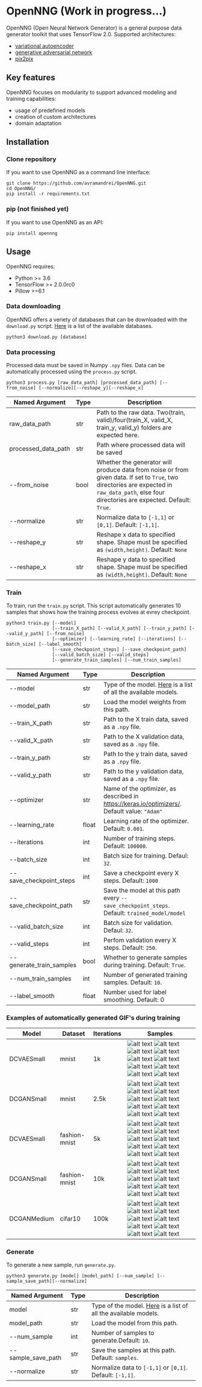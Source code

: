# OpenNNG (Work in progress...)

OpenNNG (Open Neural Network Generator) is a general purpose data generator toolkit that uses TensorFlow 2.0. Supported architectures:

- [variational autoencoder](https://arxiv.org/abs/1312.6114)
- [generative adversarial network](https://arxiv.org/abs/1406.2661)
- [pix2pix](https://arxiv.org/pdf/1611.07004.pdf)

## Key features

OpenNNG focuses on modularity to support advanced modeling and training capabilities:

 - usage of predefined models
 - creation of custom architectures
 - domain adaptation
 
## Installation

### Clone repository

If you want to use OpenNNG as a command line interface:

```
git clone https://github.com/avramandrei/OpenNNG.git
cd OpenNNG/
pip install -r requirements.txt
```

### pip (not finished yet)

If you want to use OpenNNG as an API:

```
pip install opennng
```

## Usage

OpenNNG requires:
 - Python >= 3.6
 - TensorFlow >= 2.0.0rc0
 - Pillow >=6.1
 
### Data downloading

OpenNNG offers a veriety of databases that can be downloaded with the `download.py` script. [Here](docs/databases.md) is a list of the available databases.

```
python3 download.py [database]
```
 
### Data processing

Processed data must be saved in Numpy `.npy` files. Data can be automatically processed using the `process.py` script. 

```
python3 process.py [raw_data_path] [processed_data_path] [--from_noise] [--normalize][--reshape_y][--reshape_x]
```

|  Named Argument | Type | Description |
| -------------------- | --- | -- |
| raw_data_path | str | Path to the raw data. Two(train, valid)/four(train_X, valid_X, train_y, valid_y) folders are expected here. |
| processed_data_path | str | Path where processed data will be saved |
| --from_noise | bool | Whether the generator will produce data from noise or from given data. If set to `True`, two directories are expected in `raw_data_path`, else four directories are expected. Default: `True`. |
| --normalize | str | Normalize data to `[-1,1]` or `[0,1]`. Default: `[-1,1]`. |
| --reshape_y | str | Reshape x data to specified shape. Shape must be specified as `(width,height)`. Default: `None`|
| --reshape_x | str | Reshape y data to specified shape. Shape must be specified as `(width,height)`. Default: `None`|

### Train

To train, run the `train.py` script. This script automatically generates 10 samples that shows how the training process evolves at evrey checkpoint.

```
python3 train.py [--model] 
                 [--train_X_path] [--valid_X_path] [--train_y_path] [--valid_y_path] [--from_noise] 
                 [--optimizer] [--learning_rate] [--iterations] [--batch_size] [--label_smooth]
                 [--save_checkpoint_steps] [--save_checkpoint_path]
                 [--valid_batch_size] [--valid_steps] 
                 [--generate_train_samples] [--num_train_samples]
```

|  Named Argument | Type | Description |
| --- | --- | -- |
| --model | str | Type of the model. [Here](docs/models.md) is a list of all the available models. |
| --model_path | str | Load the model weights from this path. |
| --train_X_path | str | Path to the X train data, saved as a `.npy` file. |
| --valid_X_path | str | Path to the X validation data, saved as a `.npy` file. |
| --train_y_path | str | Path to the y train data, saved as a `.npy` file. |
| --valid_y_path | str | Path to the y validation data, saved as a `.npy` file. |
| --optimizer | str | Name of the optimizer, as described in https://keras.io/optimizers/. Default value: `"Adam"` |
| --learning_rate | float | Learning rate of the optimizer. Default: `0.001`. |
| --iterations | int | Number of training steps. Default: `100000`. |
| --batch_size | int | Batch size for training. Defaul: `32`. |
| --save_checkpoint_steps | int | Save a checkpoint every X steps. Default: `1000` |
| --save_checkpoint_path | str | Save the model at this path every `--save_checkpoint_steps`. Default: `trained_model/model` |
| --valid_batch_size | int | Batch size for validation. Defaul: `32`. |
| --valid_steps | int | Perfom validation every X steps. Default: `250`. |
| --generate_train_samples | bool | Whether to generate samples during training. Default: `True`. |
| --num_train_samples | int | Number of generated training samples. Default: `10`. |
| --label_smooth | float | Number used for label smoothing. Default: 0 |

### Examples of automatically generated GIF's during training

| Model | Dataset | Iterations | Samples |
| --- | --- | -- | -- |
| DCVAESmall | mnist | 1k | ![alt text](https://github.com/avramandrei/OpenNNG/blob/master/examples/dcvae_small_mnist_samples/train_sample_1.gif?raw=true) ![alt text](https://github.com/avramandrei/OpenNNG/blob/master/examples/dcvae_small_mnist_samples/train_sample_2.gif?raw=true) ![alt text](https://github.com/avramandrei/OpenNNG/blob/master/examples/dcvae_small_mnist_samples/train_sample_3.gif?raw=true) ![alt text](https://github.com/avramandrei/OpenNNG/blob/master/examples/dcvae_small_mnist_samples/train_sample_4.gif?raw=true) ![alt text](https://github.com/avramandrei/OpenNNG/blob/master/examples/dcvae_small_mnist_samples/train_sample_5.gif?raw=true) ![alt text](https://github.com/avramandrei/OpenNNG/blob/master/examples/dcvae_small_mnist_samples/train_sample_6.gif?raw=true) ![alt text](https://github.com/avramandrei/OpenNNG/blob/master/examples/dcvae_small_mnist_samples/train_sample_7.gif?raw=true) ![alt text](https://github.com/avramandrei/OpenNNG/blob/master/examples/dcvae_small_mnist_samples/train_sample_8.gif?raw=true) ![alt text](https://github.com/avramandrei/OpenNNG/blob/master/examples/dcvae_small_mnist_samples/train_sample_9.gif?raw=true) ![alt text](https://github.com/avramandrei/OpenNNG/blob/master/examples/dcvae_small_mnist_samples/train_sample_10.gif?raw=true) |
| DCGANSmall | mnist | 2.5k | ![alt text](https://github.com/avramandrei/OpenNNG/blob/master/examples/dcgan_small_mnist_samples/train_sample_1.gif) ![alt text](https://github.com/avramandrei/OpenNNG/blob/master/examples/dcgan_small_mnist_samples/train_sample_2.gif) ![alt text](https://github.com/avramandrei/OpenNNG/blob/master/examples/dcgan_small_mnist_samples/train_sample_3.gif) ![alt text](https://github.com/avramandrei/OpenNNG/blob/master/examples/dcgan_small_mnist_samples/train_sample_4.gif) ![alt text](https://github.com/avramandrei/OpenNNG/blob/master/examples/dcgan_small_mnist_samples/train_sample_5.gif) ![alt text](https://github.com/avramandrei/OpenNNG/blob/master/examples/dcgan_small_mnist_samples/train_sample_6.gif) ![alt text](https://github.com/avramandrei/OpenNNG/blob/master/examples/dcgan_small_mnist_samples/train_sample_7.gif) ![alt text](https://github.com/avramandrei/OpenNNG/blob/master/examples/dcgan_small_mnist_samples/train_sample_8.gif) ![alt text](https://github.com/avramandrei/OpenNNG/blob/master/examples/dcgan_small_mnist_samples/train_sample_9.gif) ![alt text](https://github.com/avramandrei/OpenNNG/blob/master/examples/dcgan_small_mnist_samples/train_sample_10.gif) |
| DCVAESmall | fashion-mnist | 5k | ![alt text](https://github.com/avramandrei/OpenNNG/blob/master/examples/dcvae_small_fashion-mnist_samples/train_sample_1.gif) ![alt text](https://github.com/avramandrei/OpenNNG/blob/master/examples/dcvae_small_fashion-mnist_samples/train_sample_2.gif) ![alt text](https://github.com/avramandrei/OpenNNG/blob/master/examples/dcvae_small_fashion-mnist_samples/train_sample_3.gif) ![alt text](https://github.com/avramandrei/OpenNNG/blob/master/examples/dcvae_small_fashion-mnist_samples/train_sample_4.gif) ![alt text](https://github.com/avramandrei/OpenNNG/blob/master/examples/dcvae_small_fashion-mnist_samples/train_sample_5.gif) ![alt text](https://github.com/avramandrei/OpenNNG/blob/master/examples/dcvae_small_fashion-mnist_samples/train_sample_6.gif) ![alt text](https://github.com/avramandrei/OpenNNG/blob/master/examples/dcvae_small_fashion-mnist_samples/train_sample_7.gif) ![alt text](https://github.com/avramandrei/OpenNNG/blob/master/examples/dcvae_small_fashion-mnist_samples/train_sample_8.gif) ![alt text](https://github.com/avramandrei/OpenNNG/blob/master/examples/dcvae_small_fashion-mnist_samples/train_sample_9.gif) ![alt text](https://github.com/avramandrei/OpenNNG/blob/master/examples/dcvae_small_fashion-mnist_samples/train_sample_10.gif) |
| DCGANSmall | fashion-mnist | 10k | ![alt text](https://github.com/avramandrei/OpenNNG/blob/master/examples/dcgan_small_fashion-mnist_samples/train_sample_1.gif) ![alt text](https://github.com/avramandrei/OpenNNG/blob/master/examples/dcgan_small_fashion-mnist_samples/train_sample_2.gif) ![alt text](https://github.com/avramandrei/OpenNNG/blob/master/examples/dcgan_small_fashion-mnist_samples/train_sample_3.gif) ![alt text](https://github.com/avramandrei/OpenNNG/blob/master/examples/dcgan_small_fashion-mnist_samples/train_sample_4.gif) ![alt text](https://github.com/avramandrei/OpenNNG/blob/master/examples/dcgan_small_fashion-mnist_samples/train_sample_5.gif) ![alt text](https://github.com/avramandrei/OpenNNG/blob/master/examples/dcgan_small_fashion-mnist_samples/train_sample_6.gif) ![alt text](https://github.com/avramandrei/OpenNNG/blob/master/examples/dcgan_small_fashion-mnist_samples/train_sample_7.gif) ![alt text](https://github.com/avramandrei/OpenNNG/blob/master/examples/dcgan_small_fashion-mnist_samples/train_sample_8.gif) ![alt text](https://github.com/avramandrei/OpenNNG/blob/master/examples/dcgan_small_fashion-mnist_samples/train_sample_9.gif) ![alt text](https://github.com/avramandrei/OpenNNG/blob/master/examples/dcgan_small_fashion-mnist_samples/train_sample_10.gif) |
| DCGANMedium | cifar10 | 100k | ![alt text](https://github.com/avramandrei/OpenNNG/blob/master/examples/dcgan_medium_cifar10_samples/train_sample_1.gif) ![alt text](https://github.com/avramandrei/OpenNNG/blob/master/examples/dcgan_medium_cifar10_samples/train_sample_2.gif)  ![alt text](https://github.com/avramandrei/OpenNNG/blob/master/examples/dcgan_medium_cifar10_samples/train_sample_3.gif)  ![alt text](https://github.com/avramandrei/OpenNNG/blob/master/examples/dcgan_medium_cifar10_samples/train_sample_4.gif)  ![alt text](https://github.com/avramandrei/OpenNNG/blob/master/examples/dcgan_medium_cifar10_samples/train_sample_5.gif)  ![alt text](https://github.com/avramandrei/OpenNNG/blob/master/examples/dcgan_medium_cifar10_samples/train_sample_6.gif)  ![alt text](https://github.com/avramandrei/OpenNNG/blob/master/examples/dcgan_medium_cifar10_samples/train_sample_7.gif)  ![alt text](https://github.com/avramandrei/OpenNNG/blob/master/examples/dcgan_medium_cifar10_samples/train_sample_8.gif)  ![alt text](https://github.com/avramandrei/OpenNNG/blob/master/examples/dcgan_medium_cifar10_samples/train_sample_9.gif)  ![alt text](https://github.com/avramandrei/OpenNNG/blob/master/examples/dcgan_medium_cifar10_samples/train_sample_10.gif) |


### Generate

To generate a new sample, run `generate.py`.

```
python3 generate.py [model] [model_path] [--num_sample] [--sample_save_path][--normalize]
```

|  Named Argument | Type | Description | 
| --- | --- | -- |
| model | str | Type of the model. [Here](docs/models.md) is a list of all the available models. |
| model_path | str | Load the model from this path. |
| --num_sample | int | Number of samples to generate.Default: `10`. |
| --sample_save_path | str | Save the samples at this path. Default: `samples`. |
| --normalize | str | Normalize data to `[-1,1]` or `[0,1]`. Default: `[-1,1]`. |



